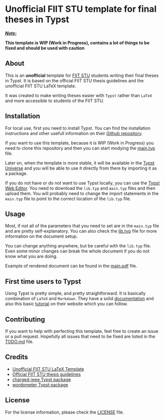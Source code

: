 # Unofficial FIIT STU template for final theses in Typst

<u>***Note:***</u>

**This template is WIP (Work in Progress), contains a lot of things to be fixed and should be used with caution**

## About

This is an **unofficial** template for [FIIT STU](https://www.fiit.stuba.sk/) students writing their final theses in Typst. It is based on the official FIIT STU thesis guidelines and the unofficial FIIT STU LaTeX template.

It was created to make writing theses easier with `Typst` rather than `LaTeX` and more accessible to students of the FIIT STU.

## Installation

For local use, first you need to install Typst. You can find the installation instructions and other usefull information on their [Github repository](https://github.com/typst/typst).

If you want to use this template, because it is WIP (Work in Progress) you need to clone this repository and then you can start modying the [main.typ](main.typ) file.

Later on, when the template is more stable, it will be available in the [Typst Universe](https://typst.app/universe/) and you will be able to use it directly from there by importing it as a package.

If you do not have or do not want to use Typst locally, you can use the [Typst Web Editor](https://typst.app/). You need to download the `lib.typ` and `main.typ` files and then upload them. You will probably need to change the import statements in the `main.typ` file to point to the correct location of the `lib.typ` file.

## Usage

Most, if not all of the parameters that you need to set are in the `main.typ` file and are pretty self-explanatory. You can also check the [lib.typ](./thesis-template/lib.typ) file for more information on the document setup.

You can change anything anywhere, but be careful with the `lib.typ` file. Even some minor changes can break the whole document if you do not know what you are doing.

Example of rendered document can be found in the [main.pdf](main.pdf) file.

## First time users to Typst

Using Typst is pretty simple, and pretty straightforward. It is basically combination of `LaTeX` and `Markdown`. They have a solid [documentation](https://typst.app/docs/reference/) and also this basic [tutorial](https://typst.app/docs/tutorial/) on their website which you can follow.

## Contributing

If you want to help with perfecting this template, feel free to create an issue or a pull request. Hopefully all issues that need to be fixed are listed in the [TODO.md](TODO.md) file.

## Credits

- [Unofficial FIIT STU LaTeX Template](https://www.overleaf.com/latex/templates/stu-fiit-bachelor-thesis-template-slovak-university-of-technology/pppyykvvhqgq)
- [Official FIIT STU thesis guidelines](https://www.fiit.stuba.sk/buxus/docs/organizacia_studia/pokyny/ZP-clenenie-pokyny_2022.pdf)
- [charged-ieee Typst package](https://typst.app/universe/package/charged-ieee)
- [wordometer Typst package](https://typst.app/universe/package/wordometer/)

## License
For the license information, please check the [LICENSE](LICENSE) file.